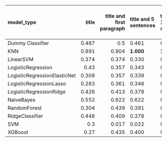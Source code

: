 | model_type                   |   title |   title and first paragraph | title and 5 sentences   | title and 10 sentences   |   title and first sentence each paragraph | raw text   |
|:-----------------------------|--------:|----------------------------:|:------------------------|:-------------------------|------------------------------------------:|:-----------|
| Dummy Classifier             |   0.487 |                       0.5   | 0.461                   | 0.374                    |                                     0.47  | 0.487      |
| KNN                          |   0.891 |                       0.904 | **1.000**               | **1.000**                |                                     0.839 | **1.000**  |
| LinearSVM                    |   0.374 |                       0.374 | 0.330                   | 0.365                    |                                     0.374 | 0.417      |
| LogisticRegression           |   0.43  |                       0.357 | 0.343                   | 0.374                    |                                     0.391 | 0.439      |
| LogisticRegressionElasticNet |   0.309 |                       0.357 | 0.339                   | 0.361                    |                                     0.435 | 0.443      |
| LogisticRegressionLasso      |   0.283 |                       0.361 | 0.348                   | 0.400                    |                                     0.461 | 0.470      |
| LogisticRegressionRidge      |   0.426 |                       0.413 | 0.378                   | 0.409                    |                                     0.383 | 0.417      |
| NaiveBayes                   |   0.552 |                       0.622 | 0.622                   | 0.613                    |                                     0.691 | 0.717      |
| RandomForest                 |   0.304 |                       0.439 | 0.391                   | 0.435                    |                                     0.374 | 0.435      |
| RidgeClassifier              |   0.448 |                       0.409 | 0.378                   | 0.404                    |                                     0.387 | 0.452      |
| SVM                          |   0.3   |                       0.017 | 0.022                   | 0.174                    |                                     0.209 | 0.335      |
| XGBoost                      |   0.27  |                       0.435 | 0.400                   | 0.413                    |                                     0.413 | 0.443      |